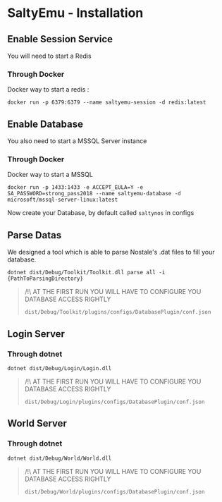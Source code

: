 

# SaltyEmu - Installation

## Enable Session Service
You will need to start a Redis

### Through Docker
Docker way to start a redis : 

`docker run -p 6379:6379 --name saltyemu-session -d redis:latest`


## Enable Database
You also need to start a MSSQL Server instance
 
### Through Docker
Docker way to start a MSSQL

`docker run -p 1433:1433 -e ACCEPT_EULA=Y -e SA_PASSWORD=strong_pass2018 --name saltyemu-database -d microsoft/mssql-server-linux:latest`

Now create your Database, by default called `saltynos` in configs

## Parse Datas 

We designed a tool which is able to parse Nostale's .dat files to fill your database.
 
`dotnet dist/Debug/Toolkit/Toolkit.dll parse all -i {PathToParsingDirectory}`
> /!\ AT THE FIRST RUN YOU WILL HAVE TO CONFIGURE YOU DATABASE ACCESS RIGHTLY
>
> `dist/Debug/Toolkit/plugins/configs/DatabasePlugin/conf.json`

## Login Server


### Through dotnet
`dotnet dist/Debug/Login/Login.dll`
> /!\ AT THE FIRST RUN YOU WILL HAVE TO CONFIGURE YOU DATABASE ACCESS RIGHTLY
>
> `dist/Debug/Login/plugins/configs/DatabasePlugin/conf.json`

## World Server


### Through dotnet
`dotnet dist/Debug/World/World.dll`
> /!\ AT THE FIRST RUN YOU WILL HAVE TO CONFIGURE YOU DATABASE ACCESS RIGHTLY
>
> `dist/Debug/World/plugins/configs/DatabasePlugin/conf.json`
